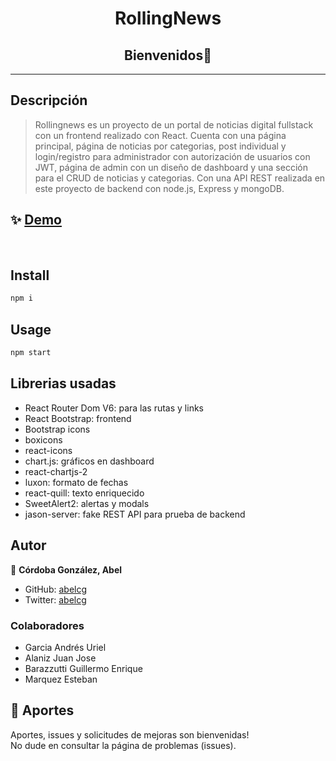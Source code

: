 <h1 align="center">RollingNews</h1>
<h2 align="center">Bienvenidos👋</h2>
<hr>
<p>

## Descripción
> Rollingnews es un proyecto de un portal de noticias digital fullstack con un frontend realizado con React. Cuenta con una página principal, página de noticias por categorias, post individual y login/registro para administrador con autorización de usuarios con JWT, página de admin con un diseño de dashboard y una sección para el CRUD de noticias y categorias. Con una API REST realizada en este proyecto de backend con node.js, Express y mongoDB.
 ## ✨ [Demo](<%= projectDemoUrl %>)
<br>

## Install

```sh
npm i
```
## Usage

```sh
npm start
```
## Librerias usadas
- React Router Dom V6: para las rutas y links
- React Bootstrap: frontend
- Bootstrap icons
- boxicons
- react-icons
- chart.js: gráficos en dashboard 
- react-chartjs-2
- luxon: formato de fechas
- react-quill: texto enriquecido
- SweetAlert2: alertas y modals
- jason-server: fake REST API para prueba de backend
## Autor

👤 **Córdoba González, Abel**

* GitHub: [abelcg](https://github.com/abelcg)
* Twitter: [abelcg](https://twitter.com/abelcg)

### Colaboradores
- Garcia Andrés Uriel
-  Alaniz Juan Jose
-  Barazzutti  Guillermo Enrique
-  Marquez Esteban
## 🤝 Aportes

Aportes, issues y solicitudes de mejoras son bienvenidas!<br />No dude en consultar la página de problemas (issues). 

